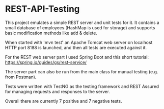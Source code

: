 # REST-API-Testing
This project emulates a simple REST server and unit tests for it. It contains a small database of employees (HashMap is used for storage) and supports basic modification methods like add & delete. 

When started with 'mvn test' an Apache Tomcat web server on localhost HTTP port 8188 is launched, and then all tests are executed against it.

For the REST web server part I used Spring Boot and this short tutorial:
https://spring.io/guides/gs/rest-service/

The server part can also be run from the main class for manual testing (e.g. from Postman).

Tests were written with TestNG as the testing framework and REST Assured for managing requests and responses to the server. 

Overall there are currently 7 positive and 7 negative tests.
